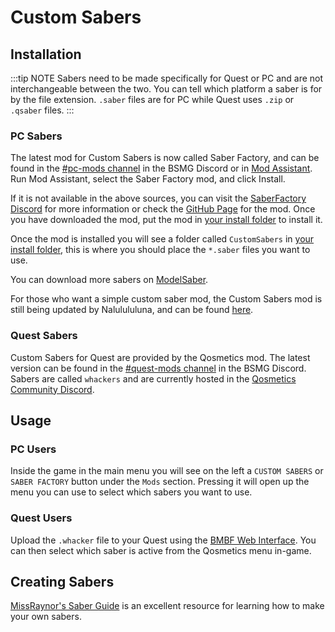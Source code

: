 # Custom Sabers

## Installation
:::tip NOTE
Sabers need to be made specifically for Quest or PC and are not interchangeable between the two. You can tell which platform
a saber is for by the file extension. `.saber` files are for PC while Quest uses `.zip` or `.qsaber` files.
:::

### PC Sabers
The latest mod for Custom Sabers is now called Saber Factory,
and can be found in the [#pc-mods channel](https://discord.gg/beatsabermods) in the BSMG Discord
or in [Mod Assistant](https://github.com/Assistant/ModAssistant). Run Mod Assistant, select the Saber
Factory mod, and click Install.

If it is not available in the above sources, you can visit the [SaberFactory Discord](https://discord.gg/PjD7WcChH3) for
more information or check the [GitHub Page](https://github.com/ToniMacaroni/SaberFactory/releases) for the mod.
Once you have downloaded the mod, put the mod in [your install folder](/faq/install-folder.md) to install it.

Once the mod is installed you will see a folder called `CustomSabers`
in [your install folder](/faq/install-folder.md), this is where you should place the `*.saber` files you want to use.

You can download more sabers on [ModelSaber](https://modelsaber.com/Sabers/).

For those who want a simple custom saber mod, the Custom Sabers mod is still being updated by Nalulululuna, and can be
found [here](https://twitter.com/nalulululuna/status/1493263219485405184).

### Quest Sabers
Custom Sabers for Quest are provided by the Qosmetics mod. The latest version can be found in the
[#quest-mods channel](https://discord.gg/beatsabermods) in the BSMG Discord. Sabers are called `whackers` and are currently
hosted in the [Qosmetics Community Discord](https://discord.gg/qosmetics).

## Usage

### PC Users
Inside the game in the main menu you will see on the left a `CUSTOM SABERS` or `SABER FACTORY` button under the `Mods` section.
Pressing it will open up the menu you can use to select which sabers you want to use.

### Quest Users
Upload the `.whacker` file to your Quest using the [BMBF Web Interface](/quest-modding.md#installing-mods).
You can then select which saber is active from the Qosmetics menu in-game.

## Creating Sabers
[MissRaynor's Saber Guide](./sabers-guide.md) is an excellent resource for learning how to make your own sabers.
